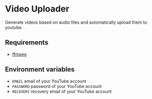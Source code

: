 # Video Uploader

Generate videos based on audio files and automatically upload them to youtube.

## Requirements
- [ffmpeg](https://ffmpeg.org/download.html)

## Environment variables
- `EMAIL` email of your YouTube account
- `PASSWORD` password of your YouTube account
- `RECOVERY` recovery email of your YouTube account
